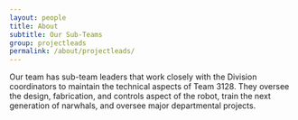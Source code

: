 ```yaml
---
layout: people
title: About
subtitle: Our Sub-Teams
group: projectleads
permalink: /about/projectleads/
---
```

Our team has sub-team leaders that work closely with the Division coordinators to maintain the technical aspects of Team 3128. They oversee the design, fabrication, and controls aspect of the robot, train the next generation of narwhals, and oversee major departmental projects. 
<!--For the 2021-2022 season, our team will have Project Leader positions in addition to the Division Coordinators. <!--- Any member may seek self-nominations for a specific Project Lead position within their Division. Project leaders will work closely with their corresponding division coordinator in managing the progress of the certain project he or she is in charge of. Some responsibilies of a project leader may include planning, attending and/or documenting project meetings. In the case that the division coordinator is unable to attend a meeting, project leads may also be able to serve as a proxy. --->
<!---
If members have any projects they are interested in leading, they should reach out to the leadership team and their respective department coordinator! --->
<br>
<br>